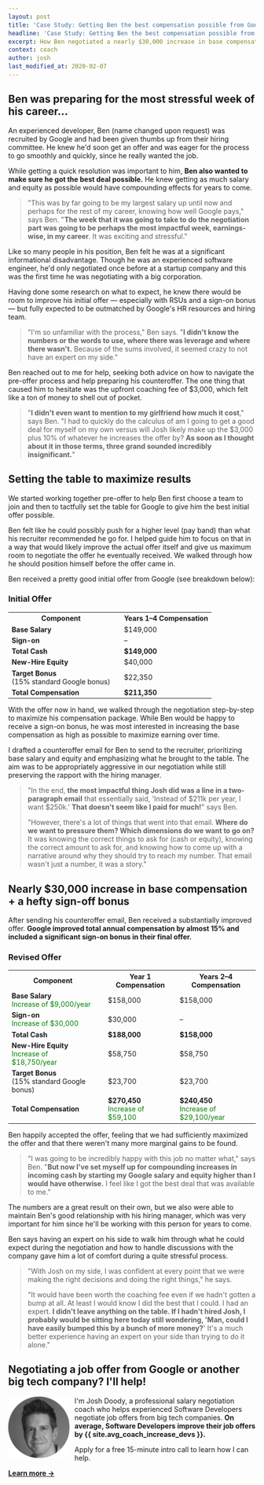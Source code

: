 ```yaml
---
layout: post
title: 'Case Study: Getting Ben the best compensation possible from Google'
headline: 'Case Study: Getting Ben the best compensation possible from Google'
excerpt: How Ben negotiated a nearly $30,000 increase in base compensation plus a hefty sign-on bonus
context: coach
author: josh
last_modified_at: 2020-02-07
---
```

<h2 class='u-center'>Ben was preparing for the most stressful week of his career…</h2>

An experienced developer, Ben (name changed upon request) was recruited by Google and had been given thumbs up from their hiring committee. He knew he'd soon get an offer and was eager for the process to go smoothly and quickly, since he really wanted the job.

While getting a quick resolution was important to him, **Ben also wanted to make sure he got the best deal possible.** He knew getting as much salary and equity as possible would have compounding effects for years to come.

> "This was by far going to be my largest salary up until now and perhaps for the rest of my career, knowing how well Google pays," says Ben. "**The week that it was going to take to do the negotiation part was going to be perhaps the most impactful week, earnings-wise, in my career**. It was exciting and stressful."

Like so many people in his position, Ben felt he was at a significant informational disadvantage. Though he was an experienced software engineer, he'd only negotiated once before at a startup company and this was the first time he was negotiating with a big corporation.

Having done some research on what to expect, he knew there would be room to improve his initial offer — especially with RSUs and a sign-on bonus — but fully expected to be outmatched by Google's HR resources and hiring team.

> "I'm so unfamiliar with the process," Ben says. "**I didn't know the numbers or the words to use, where there was leverage and where there wasn't.** Because of the sums involved, it seemed crazy to not have an expert on my side."

Ben reached out to me for help, seeking both advice on how to navigate the pre-offer process and help preparing his counteroffer. The one thing that caused him to hesitate was the upfront coaching fee of $3,000, which felt like a ton of money to shell out of pocket.

> "**I didn't even want to mention to my girlfriend how much it cost**," says Ben. "I had to quickly do the calculus of am I going to get a good deal for myself on my own versus will Josh likely make up the $3,000 plus 10% of whatever he increases the offer by? **As soon as I thought about it in those terms, three grand sounded incredibly insignificant.**"

<div class="rm-area-inline"></div>

## Setting the table to maximize results 

We started working together pre-offer to help Ben first choose a team to join and then to tactfully set the table for Google to give him the best initial offer possible.

Ben felt like he could possibly push for a higher level (pay band) than what his recruiter recommended he go for. I helped guide him to focus on that in a way that would likely improve the actual offer itself and give us maximum room to negotiate the offer he eventually received. We walked through how he should position himself before the offer came in.

Ben received a pretty good initial offer from Google (see breakdown below): 

### Initial Offer

<table><tbody>
<tr><th><strong>Component</strong></th><th></th><th>Years 1–4 Compensation</th></tr>
<tr><td><strong>Base Salary</strong></td><td></td><td>$149,000</td></tr>
<tr><td><strong>Sign-on</strong></td><td></td><td>–</td></tr>
<tr><td><strong>Total Cash</strong></td><td></td><td><strong>$149,000</strong></td></tr>
<tr><td><strong>New-Hire Equity</strong></td><td></td><td>$40,000</td></tr>
<tr><td><strong>Target Bonus</strong><br>(15% standard Google bonus) </td><td></td><td>$22,350</td></tr>
<tr><td><strong>Total Compensation</strong></td><td></td><td><strong>$211,350</strong></td></tr>
</tbody></table>

With the offer now in hand, we walked through the negotiation step-by-step to maximize his compensation package. While Ben would be happy to receive a sign-on bonus, he was most interested in increasing the base compensation as high as possible to maximize earning over time.

I drafted a counteroffer email for Ben to send to the recruiter, prioritizing base salary and equity and emphasizing what he brought to the table. The aim was to be appropriately aggressive in our negotiation while still preserving the rapport with the hiring manager.

> "In the end, **the most impactful thing Josh did was a line in a two-paragraph email** that essentially said, 'Instead of $211k per year, I want $250k.' **That doesn't seem like I paid for much!**" says Ben.
> 
> "However, there's a lot of things that went into that email. **Where do we want to pressure them? Which dimensions do we want to go on?** It was knowing the correct things to ask for (cash or equity), knowing the correct amount to ask for, and knowing how to come up with a narrative around why they should try to reach my number. That email wasn't just a number, it was a story."

## Nearly $30,000 increase in base compensation + a hefty sign-off bonus

After sending his counteroffer email, Ben received a substantially improved offer. **Google improved total annual compensation by almost 15% and included a significant sign-on bonus in their final offer.** 

### Revised Offer

<table><tbody>
<tr><th>Component</th><th></th><th>Year 1 Compensation</th><th>Years 2–4 Compensation</th></tr>
<tr><td><strong>Base Salary</strong><br><span style="color: green;">Increase of $9,000/year</span></td><td></td><td>$158,000</td><td>$158,000</td></tr>
<tr><td><strong>Sign-on</strong><br><span style="color: green;">Increase of $30,000</span></td><td></td><td>$30,000</td><td>–</td></tr>
<tr><td><strong>Total Cash</strong></td><td></td><td><strong>$188,000</strong></td><td><strong>$158,000</strong></td></tr>
<tr><td><strong>New-Hire Equity</strong><br><span style="color: green;">Increase of $18,750/year</span></td><td></td><td>$58,750</td><td>$58,750</td></tr>
<tr><td><strong>Target Bonus</strong><br>(15% standard Google bonus) </td><td></td><td>$23,700</td><td>$23,700</td></tr>
<tr><td><strong>Total Compensation</strong></td><td></td><td><strong>$270,450</strong><br><span style="color: green;">Increase of $59,100</span></td><td><strong>$240,450</strong><br><span style="color: green;">Increase of $29,100/year</span></td></tr>
</tbody></table>

Ben happily accepted the offer, feeling that we had sufficiently maximized the offer and that there weren't many more marginal gains to be found.

> "I was going to be incredibly happy with this job no matter what," says Ben. "**But now I've set myself up for compounding increases in incoming cash by starting my Google salary and equity higher than I would have otherwise.** I feel like I got the best deal that was available to me."
 
The numbers are a great result on their own, but we also were able to maintain Ben's good relationship with his hiring manager, which was very important for him since he'll be working with this person for years to come.

Ben says having an expert on his side to walk him through what he could expect during the negotiation and how to handle discussions with the company gave him a lot of comfort during a quite stressful process.

> "With Josh on my side, I was confident at every point that we were making the right decisions and doing the right things," he says. 
> 
> "It would have been worth the coaching fee even if we hadn't gotten a bump at all. At least I would know I did the best that I could. I had an expert. **I didn't leave anything on the table. If I hadn't hired Josh, I probably would be sitting here today still wondering, 'Man, could I have easily bumped this by a bunch of more money?**' It's a much better experience having an expert on your side than trying to do it alone."

<div class="ad-box">
	<h2 class='u-center'>Negotiating a job offer from Google or another big tech company? I'll help!</h2>
	<div class="inline-body">
		<p><img src="/images/josh-doody-200px-circle.png" style="padding-right: 10px;" width="125" alt="Josh Doody headshot" class="author__image" align="left">I'm Josh Doody, a professional salary negotiation coach who helps experienced Software Developers negotiate job offers from big tech companies. <strong>On average, Software Developers improve their job offers by {{ site.avg_coach_increase_devs }}.</strong></p>
		<p>Apply for a free 15-minute intro call to learn how I can help.</p>
	</div>
	<div class='cta u-center'>
		<a id="inline-cta" class="inline-cta-btn" data-event-label="Salary Negotiation Coaching" data-cta-label="coach-inline" href="/coach/" rel="nofollow"><strong>Learn more →</strong></a>
	</div>
</div>